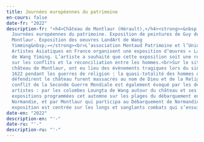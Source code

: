 ```yaml
---
title: Journées européennes du patrimoine
en-cours: false
date-fr: "2022"
description-fr: "<﻿h4>Château de Montlaur (Hérault),</h4><strong>«&nbsp;
  Journées européennes du patrimoine. Exposition de peintures de Guy de
  Montlaur. Exposition des oeuvres LandArt de Wang
  Yimming&nbsp;»</strong><br>L’association Montaud Patrimoine et l’Union des
  Artistes Asiatiques en France organisent une exposition d’œuvres « Landart »
  de Wang Yiming. L’artiste a souhaité que cette exposition soit une réflexion
  sur les conflits et la réconciliation entre les hommes.<br>Sur le site du
  château de Montlaur, ont eu lieu des évènements tragiques lors du siège de
  1622 pendant les guerres de religion : la quasi-totalité des hommes qui
  défendirent le château furent massacrés au nom de Dieu et de la Religion. Le
  conflit de la Seconde Guerre Mondiale est également évoqué par les deux
  artistes : par les colombes Loungta de Wang autour du château et ses
  expositions programmées cet automne sur les plages du débarquement en
  Normandie, et par Montlaur qui participa au Débarquement de Normandie ; son
  exposition est centrée sur les longs et sanglants combats qui s’ensuivirent."
date-en: "2022"
description-en: "'﻿-"
date-ru: "'-"
description-ru: "'﻿-"
---
```


